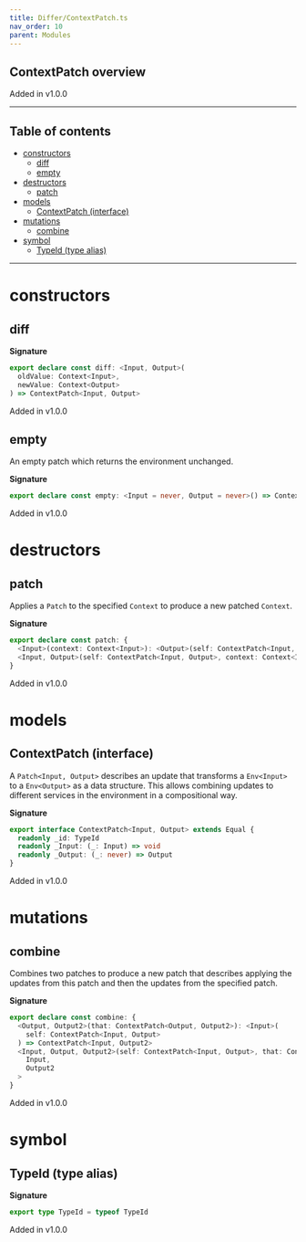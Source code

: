 ```yaml
---
title: Differ/ContextPatch.ts
nav_order: 10
parent: Modules
---
```


## ContextPatch overview

Added in v1.0.0

---

<h2 class="text-delta">Table of contents</h2>

- [constructors](#constructors)
  - [diff](#diff)
  - [empty](#empty)
- [destructors](#destructors)
  - [patch](#patch)
- [models](#models)
  - [ContextPatch (interface)](#contextpatch-interface)
- [mutations](#mutations)
  - [combine](#combine)
- [symbol](#symbol)
  - [TypeId (type alias)](#typeid-type-alias)

---

# constructors

## diff

**Signature**

```ts
export declare const diff: <Input, Output>(
  oldValue: Context<Input>,
  newValue: Context<Output>
) => ContextPatch<Input, Output>
```

Added in v1.0.0

## empty

An empty patch which returns the environment unchanged.

**Signature**

```ts
export declare const empty: <Input = never, Output = never>() => ContextPatch<Input, Output>
```

Added in v1.0.0

# destructors

## patch

Applies a `Patch` to the specified `Context` to produce a new patched
`Context`.

**Signature**

```ts
export declare const patch: {
  <Input>(context: Context<Input>): <Output>(self: ContextPatch<Input, Output>) => Context<Output>
  <Input, Output>(self: ContextPatch<Input, Output>, context: Context<Input>): Context<Output>
}
```

Added in v1.0.0

# models

## ContextPatch (interface)

A `Patch<Input, Output>` describes an update that transforms a `Env<Input>`
to a `Env<Output>` as a data structure. This allows combining updates to
different services in the environment in a compositional way.

**Signature**

```ts
export interface ContextPatch<Input, Output> extends Equal {
  readonly _id: TypeId
  readonly _Input: (_: Input) => void
  readonly _Output: (_: never) => Output
}
```

Added in v1.0.0

# mutations

## combine

Combines two patches to produce a new patch that describes applying the
updates from this patch and then the updates from the specified patch.

**Signature**

```ts
export declare const combine: {
  <Output, Output2>(that: ContextPatch<Output, Output2>): <Input>(
    self: ContextPatch<Input, Output>
  ) => ContextPatch<Input, Output2>
  <Input, Output, Output2>(self: ContextPatch<Input, Output>, that: ContextPatch<Output, Output2>): ContextPatch<
    Input,
    Output2
  >
}
```

Added in v1.0.0

# symbol

## TypeId (type alias)

**Signature**

```ts
export type TypeId = typeof TypeId
```

Added in v1.0.0
